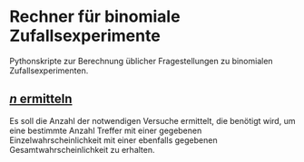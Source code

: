 # Rechner für binomiale Zufallsexperimente

Pythonskripte zur Berechnung üblicher Fragestellungen 
zu binomialen Zufallsexperimenten.

## [*n* ermitteln](./finde_n.py)

Es soll die Anzahl der notwendigen Versuche ermittelt, die 
benötigt wird, um eine bestimmte Anzahl Treffer mit einer 
gegebenen Einzelwahrscheinlichkeit mit einer ebenfalls gegebenen
Gesamtwahrscheinlichkeit zu erhalten.